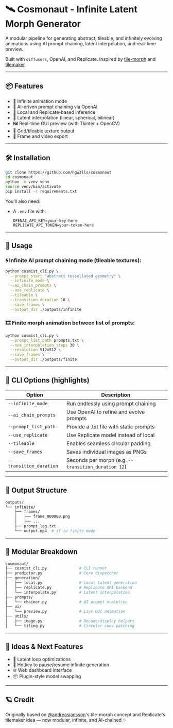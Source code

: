# 🛰️ Cosmonaut - Infinite Latent Morph Generator

A modular pipeline for generating abstract, tileable, and infinitely evolving animations using AI prompt chaining, latent interpolation, and real-time preview.

Built with `diffusers`, OpenAI, and Replicate. Inspired by [tile-morph](https://github.com/andreasjansson/tile-morph) and [tilemaker](https://github.com/replicate/tilemaker).

---

## 📦 Features

- 🔁 Infinite animation mode
- 🎨 AI-driven prompt chaining via OpenAI
- 🧠 Local and Replicate-based inference
- 🧱 Latent interpolation (linear, spherical, bilinear)
- 🖼️ Real-time GUI preview (with Tkinter + OpenCV)
- 🧩 Grid/tileable texture output
- 💾 Frame and video export

---

## 🛠️ Installation

```bash
git clone https://github.com/hgw3lls/cosmonaut
cd cosmonaut
python -m venv venv
source venv/bin/activate
pip install -r requirements.txt
```

You’ll also need:

- A `.env` file with:
  ```
  OPENAI_API_KEY=your-key-here
  REPLICATE_API_TOKEN=your-token-here
  ```

---

## 🚀 Usage

### 🌀 Infinite AI prompt chaining mode (tileable textures):

```bash
python cosmist_cli.py \
  --prompt_start "abstract tessellated geometry" \
  --infinite_mode \
  --ai_chain_prompts \
  --use_replicate \
  --tileable \
  --transition_duration 10 \
  --save_frames \
  --output_dir ./outputs/infinite
```

### 🎞️ Finite morph animation between list of prompts:

```bash
python cosmist_cli.py \
  --prompt_list_path prompts.txt \
  --num_interpolation_steps 30 \
  --resolution 512x512 \
  --save_frames \
  --output_dir ./outputs/finite
```

---

## 🔧 CLI Options (highlights)

| Option                  | Description                                 |
|------------------------|---------------------------------------------|
| `--infinite_mode`       | Run endlessly using prompt chaining         |
| `--ai_chain_prompts`    | Use OpenAI to refine and evolve prompts     |
| `--prompt_list_path`    | Provide a .txt file with static prompts     |
| `--use_replicate`       | Use Replicate model instead of local        |
| `--tileable`            | Enables seamless circular padding           |
| `--save_frames`         | Saves individual images as PNGs             |
| `--transition_duration` | Seconds per morph (e.g. `--transition_duration 12`) |

---

## 📁 Output Structure

```bash
outputs/
└── infinite/
    ├── frames/
    │   ├── frame_000000.png
    │   ├── ...
    ├── prompt_log.txt
    └── output.mp4  # if in finite mode
```

---

## 🧩 Modular Breakdown

```bash
cosmonaut/
├── cosmist_cli.py              # CLI runner
├── predictor.py                # Core dispatcher
├── generation/
│   ├── local.py                # Local latent generation
│   ├── replicate.py            # Replicate API backend
│   └── interpolate.py          # Latent interpolation
├── prompts/
│   └── chainer.py              # AI prompt evolution
├── ui/
│   └── preview.py              # Live GUI animation
├── utils/
│   ├── image.py                # Decode/display helpers
│   └── tiling.py               # Circular conv patching
```

---

## 🧠 Ideas & Next Features

- 🧬 Latent loop optimizations
- 🔂 Hotkey to pause/resume infinite generation
- 🌐 Web dashboard interface
- 📦 Plugin-style model swapping

---

## 🪐 Credit

Originally based on [@andreasjansson](https://github.com/andreasjansson)'s tile-morph concept and Replicate's tilemaker idea — now modular, infinite, and AI-chained ✨
